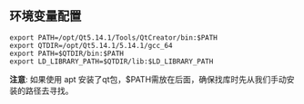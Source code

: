 ## 环境变量配置
```
export PATH=/opt/Qt5.14.1/Tools/QtCreator/bin:$PATH 
export QTDIR=/opt/Qt5.14.1/5.14.1/gcc_64
export PATH=$QTDIR/bin:$PATH 
export LD_LIBRARY_PATH=$QTDIR/lib:$LD_LIBRARY_PATH
``` 

**注意**: 如果使用 apt 安装了qt包，$PATH需放在后面，确保找库时先从我们手动安装的路径去寻找。
